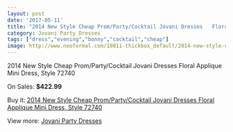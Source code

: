 ```yaml
---
layout: post
date: '2017-05-11'
title: "2014 New Style Cheap Prom/Party/Cocktail Jovani Dresses   Floral Applique Mini Dress, Style 72740"
category: Jovani Party Dresses
tags: ["dress","evening","bonny","cocktail","cheap"]
image: http://www.neoformal.com/10811-thickbox_default/2014-new-style-cheap-prom-party-cocktail-jovani-dresses-floral-applique-mini-dress-style-72740.jpg
---
```

2014 New Style Cheap Prom/Party/Cocktail Jovani Dresses   Floral Applique Mini Dress, Style 72740

On Sales: **$422.99**
<a href="https://www.neoformal.com/en/jovani-party-dresses-2014/3821-2014-new-style-cheap-prom-party-cocktail-jovani-dresses-floral-applique-mini-dress-style-72740.html"><amp-img layout="responsive" width="600" height="600" src="//www.neoformal.com/10811-thickbox_default/2014-new-style-cheap-prom-party-cocktail-jovani-dresses-floral-applique-mini-dress-style-72740.jpg" alt="2014 New Style Cheap Prom/Party/Cocktail Jovani Dresses   Floral Applique Mini Dress, Style 72740 0" /></a>
<a href="https://www.neoformal.com/en/jovani-party-dresses-2014/3821-2014-new-style-cheap-prom-party-cocktail-jovani-dresses-floral-applique-mini-dress-style-72740.html"><amp-img layout="responsive" width="600" height="600" src="//www.neoformal.com/10812-thickbox_default/2014-new-style-cheap-prom-party-cocktail-jovani-dresses-floral-applique-mini-dress-style-72740.jpg" alt="2014 New Style Cheap Prom/Party/Cocktail Jovani Dresses   Floral Applique Mini Dress, Style 72740 1" /></a>

Buy it: [2014 New Style Cheap Prom/Party/Cocktail Jovani Dresses   Floral Applique Mini Dress, Style 72740](https://www.neoformal.com/en/jovani-party-dresses-2014/3821-2014-new-style-cheap-prom-party-cocktail-jovani-dresses-floral-applique-mini-dress-style-72740.html "2014 New Style Cheap Prom/Party/Cocktail Jovani Dresses   Floral Applique Mini Dress, Style 72740")

View more: [Jovani Party Dresses](https://www.neoformal.com/en/52-jovani-party-dresses-2014 "Jovani Party Dresses")